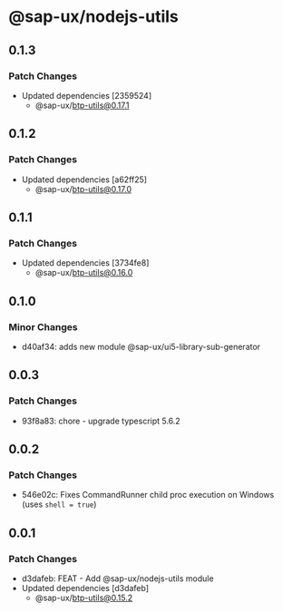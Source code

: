 # @sap-ux/nodejs-utils

## 0.1.3

### Patch Changes

-   Updated dependencies [2359524]
    -   @sap-ux/btp-utils@0.17.1

## 0.1.2

### Patch Changes

-   Updated dependencies [a62ff25]
    -   @sap-ux/btp-utils@0.17.0

## 0.1.1

### Patch Changes

-   Updated dependencies [3734fe8]
    -   @sap-ux/btp-utils@0.16.0

## 0.1.0

### Minor Changes

-   d40af34: adds new module @sap-ux/ui5-library-sub-generator

## 0.0.3

### Patch Changes

-   93f8a83: chore - upgrade typescript 5.6.2

## 0.0.2

### Patch Changes

-   546e02c: Fixes CommandRunner child proc execution on Windows (uses `shell = true`)

## 0.0.1

### Patch Changes

-   d3dafeb: FEAT - Add @sap-ux/nodejs-utils module
-   Updated dependencies [d3dafeb]
    -   @sap-ux/btp-utils@0.15.2
